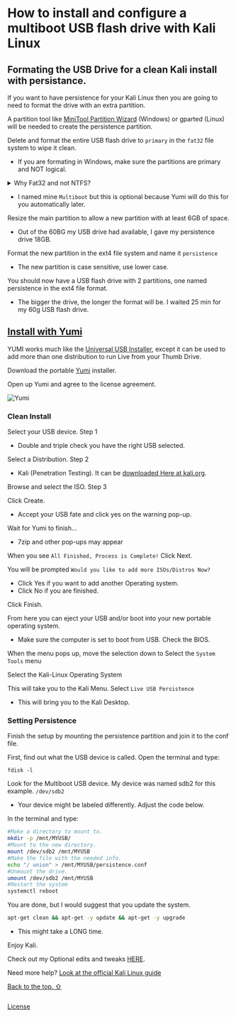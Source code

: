# How to install and configure a multiboot USB flash drive with Kali Linux

## Formating the USB Drive for a clean Kali install with persistance.

If you want to have persistence for your Kali Linux then you are going to need to format the drive with an extra partition.  

A partition tool like [MiniTool Partition Wizard](https://www.partitionwizard.com/download.html) (Windows) or gparted (Linux) will be needed to create the persistence partition.  

Delete and format the entire USB flash drive to `primary` in the `fat32` file system to wipe it clean.  

- If you are formating in Windows, make sure the partitions are primary and NOT logical. 

<details>  
    <summary> Why Fat32 and not NTFS?  </summary>  
  <p>Microsoft created NTFS and it will not be able to be used for Linux operating systems. Plus, there’s really no reason to use NTFS on USB sticks and SD cards unless you really need support for files over 4GB in size.  

Things to keep in mind are FAT32 only supports individual files up to 4GB in size and volumes up to 2TB in size. The file system corruption can happen much easier. FAT32 doesn’t support file permissions.  

  </p>  
</details>  

- I named mine `Multiboot` but this is optional because Yumi will do this for you automatically later.  


Resize the main partition to allow a new partition with at least 6GB of space. 
- Out of the 60BG my USB drive had available, I gave my persistence drive 18GB.  

Format the new partition in the ext4 file system and name it `persistence`  
- The new partition is case sensitive, use lower case.  

You should now have a USB flash drive with 2 partitions, one named persistence in the ext4 file format.  

- The bigger the drive, the longer the format will be. I waited 25 min for my 60g USB flash drive.  


## [Install with Yumi](https://www.pendrivelinux.com/yumi-multiboot-usb-creator/)  

YUMI works much like the [Universal USB Installer](https://www.pendrivelinux.com/universal-usb-installer-easy-as-1-2-3/), except it can be used to add more than one distribution to run Live from your Thumb Drive.

Download the portable [Yumi](https://www.pendrivelinux.com/yumi-multiboot-usb-creator/) installer.

Open up Yumi and agree to the license agreement.

![Yumi](https://www.pendrivelinux.com/wp-content/uploads/YUMI-Multiboot-USB-Creator.png "Yumi")

### Clean Install 

Select your USB device. Step 1 
- Double and triple check you have the right USB selected.  

Select a Distribution. Step 2 
- Kali (Penetration Testing). It can be [downloaded Here at kali.org](https://www.kali.org/downloads/).

Browse and select the ISO. Step 3  

Click Create.  
- Accept your USB fate and click yes on the warning pop-up.  

Wait for Yumi to finish... 
- 7zip and other pop-ups may appear  

When you see `All Finished, Process is Complete!` Click Next.  

You will be prompted `Would you like to add more ISOs/Distros Now?` 
- Click Yes if you want to add another Operating system. 
- Click No if you are finished.  

Click Finish.  

From here you can eject your USB and/or boot into your new portable operating system. 

- Make sure the computer is set to boot from USB. Check the BIOS.  

When the menu pops up, move the selection down to Select the `System Tools` menu  

Select the Kali-Linux Operating System  

This will take you to the Kali Menu. Select `Live USB Persistence` 

- This will bring you to the Kali Desktop.  

### Setting Persistence

Finish the setup by mounting the persistence partition and join it to the conf file.

First, find out what the USB device is called. Open the terminal and type:

```
fdisk -l
```

Look for the Multiboot USB device. My device was named sdb2 for this example. `/dev/sdb2`  
- Your device might be labeled differently. Adjust the code below.

In the terminal and type:  

```sh
#Make a directory to mount to.  
mkdir -p /mnt/MYUSB/
#Mount to the new directory.  
mount /dev/sdb2 /mnt/MYUSB
#Make the file with the needed info.  
echo "/ union" > /mnt/MYUSB/persistence.conf
#Unmount the drive.  
umount /dev/sdb2 /mnt/MYUSB
#Restart the system
systemctl reboot  
```

You are done, but I would suggest that you update the system.  

```sh
apt-get clean && apt-get -y update && apt-get -y upgrade  
```
- This might take a LONG time.  

Enjoy Kali.  


Check out my Optional edits and tweaks [HERE](https://github.com/newCodez99/Multiboot_Flash_Drive).  

Need more help? [Look at the official Kali Linux guide](https://docs.kali.org/downloading/kali-linux-live-usb-persistence)

[Back to the top. ⇧](../master/How_To_Install_And_Configure_A_Multiboot_Flash_Drive.md#how-to-install-and-configure-a-multiboot-usb-flash-drive-with-kali-linux)  

  
```
```
  

[License](https://github.com/newCodez99/Using-Github/blob/master/LICENSE)
